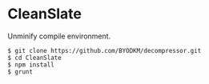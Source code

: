 # CleanSlate

Unminify compile environment.

```
$ git clone https://github.com/BYODKM/decompressor.git
$ cd CleanSlate
$ npm install
$ grunt
```
